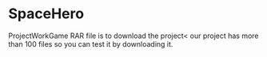 # SpaceHero
ProjectWorkGame
RAR file is to download the project< our project has more than 100 files so you can test it by downloading it.
